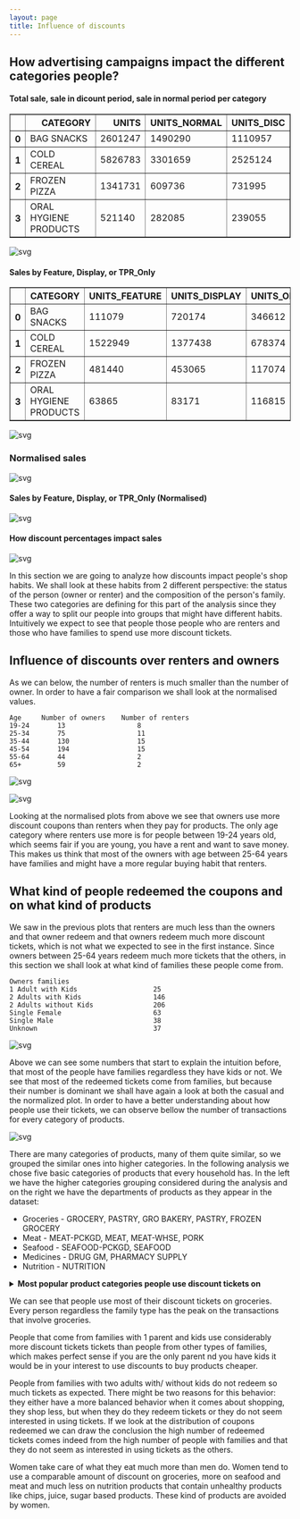 ```yaml
---
layout: page
title: Influence of discounts
---
```



## How advertising campaigns impact the different categories people?

####  Total sale, sale in dicount period, sale in normal period per category




<div>
<style scoped>
    .dataframe tbody tr th:only-of-type {
        vertical-align: middle;
    }

    .dataframe tbody tr th {
        vertical-align: top;
    }

    .dataframe thead th {
        text-align: right;
    }
</style>
<table border="1" class="dataframe">
  <thead>
    <tr style="text-align: right;">
      <th></th>
      <th>CATEGORY</th>
      <th>UNITS</th>
      <th>UNITS_NORMAL</th>
      <th>UNITS_DISC</th>
    </tr>
  </thead>
  <tbody>
    <tr>
      <th>0</th>
      <td>BAG SNACKS</td>
      <td>2601247</td>
      <td>1490290</td>
      <td>1110957</td>
    </tr>
    <tr>
      <th>1</th>
      <td>COLD CEREAL</td>
      <td>5826783</td>
      <td>3301659</td>
      <td>2525124</td>
    </tr>
    <tr>
      <th>2</th>
      <td>FROZEN PIZZA</td>
      <td>1341731</td>
      <td>609736</td>
      <td>731995</td>
    </tr>
    <tr>
      <th>3</th>
      <td>ORAL HYGIENE PRODUCTS</td>
      <td>521140</td>
      <td>282085</td>
      <td>239055</td>
    </tr>
  </tbody>
</table>
</div>




![svg](Story_reduced_files/Story_reduced_7_0.svg)


#### Sales by Feature, Display, or TPR_Only




<div>
<style scoped>
    .dataframe tbody tr th:only-of-type {
        vertical-align: middle;
    }

    .dataframe tbody tr th {
        vertical-align: top;
    }

    .dataframe thead th {
        text-align: right;
    }
</style>
<table border="1" class="dataframe">
  <thead>
    <tr style="text-align: right;">
      <th></th>
      <th>CATEGORY</th>
      <th>UNITS_FEATURE</th>
      <th>UNITS_DISPLAY</th>
      <th>UNITS_ONLY</th>
    </tr>
  </thead>
  <tbody>
    <tr>
      <th>0</th>
      <td>BAG SNACKS</td>
      <td>111079</td>
      <td>720174</td>
      <td>346612</td>
    </tr>
    <tr>
      <th>1</th>
      <td>COLD CEREAL</td>
      <td>1522949</td>
      <td>1377438</td>
      <td>678374</td>
    </tr>
    <tr>
      <th>2</th>
      <td>FROZEN PIZZA</td>
      <td>481440</td>
      <td>453065</td>
      <td>117074</td>
    </tr>
    <tr>
      <th>3</th>
      <td>ORAL HYGIENE PRODUCTS</td>
      <td>63865</td>
      <td>83171</td>
      <td>116815</td>
    </tr>
  </tbody>
</table>
</div>




![svg](Story_reduced_files/Story_reduced_11_0.svg)


### Normalised sales


![svg](Story_reduced_files/Story_reduced_16_0.svg)


#### Sales by Feature, Display, or TPR_Only (Normalised)


![svg](Story_reduced_files/Story_reduced_21_0.svg)


#### How discount percentages impact sales


![svg](Story_reduced_files/Story_reduced_25_0.svg)


In this section we are going to analyze how discounts impact people's shop habits.
We shall look at these habits from 2 different perspective: the status of the person 
(owner or renter) and the composition of the person's family.
These two categories are defining for this part of the analysis since they offer a way to
split our people into groups that might have different habits. Intuitively we expect to see
that people those people who are renters and those who have families to spend use more discount
tickets.

## Influence of discounts over renters and owners

As we can below, the number of renters is much smaller than the number of owner. In order to have a fair
comparison we shall look at the normalised values.


    Age     Number of owners    Number of renters
    19-24       13                  8
    25-34       75                  11
    35-44       130                 15
    45-54       194                 15
    55-64       44                  2
    65+         59                  2


![svg](DiscountsRedeemed_files/output_47_1.svg)

![svg](DiscountsRedeemed_files/output_49_1.svg)

Looking at the normalised plots from above we see that owners use more discount coupons than renters when they pay
for products. The only age category where renters use more is for people between 19-24 years old, which seems fair
if you are young, you have a rent and want to save money.
This makes us think that most of the owners with age between 25-64 years have families and might have a more regular
buying habit that renters.

## What kind of people redeemed the coupons and on what kind of products

We saw in the previous plots that renters are much less than the owners and that owner redeem and
that owners redeem much more discount tickets, which is not what we expected to see in the first instance.
Since owners between 25-64 years redeem much more tickets that the others, in this section we shall look at what
kind of families these people come from.

    Owners families
    1 Adult with Kids                   25
    2 Adults with Kids                  146
    2 Adults without Kids               206
    Single Female                       63
    Single Male                         38
    Unknown                             37

![svg](DiscountsRedeemed_files/output_59_1.svg)

Above we can see some numbers that start to explain the intuition before, that most of the people have families
regardless they have kids or not. We see that most of the redeemed tickets come from families, but because their
number is dominant we shall have again a look at both the casual and the normalized plot.
In order to have a better understanding about how people use their tickets, we can observe bellow the number of
transactions for every category of products.

![svg](DiscountsRedeemed_files/output_63_1.svg)

There are many categories of products, many of them quite similar, so we grouped the similar ones into higher
categories. In the following analysis we chose five basic categories of products that every household has. 
In the left we have the higher categories grouping considered during the analysis and on the right we have the
departments of products as they appear in the dataset: 
* Groceries - GROCERY, PASTRY, GRO BAKERY, PASTRY, FROZEN GROCERY
* Meat - MEAT-PCKGD, MEAT, MEAT-WHSE, PORK
* Seafood - SEAFOOD-PCKGD, SEAFOOD
* Medicines - DRUG GM, PHARMACY SUPPLY
* Nutrition - NUTRITION

<details>
<summary>
    <b>Most popular product categories people use discount tickets on</b>
</summary>

<p><img src="/Ada-project/DiscountsRedeemed_files/output_64_0.svg" alt="svg" /></p>

<p><img src="/Ada-project/DiscountsRedeemed_files/output_66_0.svg" alt="svg" /></p>

<p><img src="/Ada-project/DiscountsRedeemed_files/output_68_0.svg" alt="svg" /></p>

<p><img src="/Ada-project/DiscountsRedeemed_files/output_70_0.svg" alt="svg" /></p>

<p><img src="/Ada-project/DiscountsRedeemed_files/output_72_0.svg" alt="svg" /></p>

</details>

We can see that people use most of their discount tickets on groceries. Every person regardless the family type
has the peak on the transactions that involve groceries.

People that come from families with 1 parent and kids use considerably more discount tickets tickets
than people from other types of families, which makes perfect sense if you are the only parent nd you have kids
it would be in your interest to use discounts to buy products cheaper.

People from families with two adults with/ without kids do not redeem so much tickets as expected. There might be
two reasons for this behavior: they either have a more balanced behavior when it comes about shopping, they shop
less, but when they do they redeem tickets or they do not seem interested in using tickets. If we look at the
distribution of coupons redeemed we can draw the conclusion the high number of redeemed tickets comes indeed
from the high number of people with families and that they do not seem as interested in using tickets as the others.

Women take care of what they eat much more than men do. Women tend to use a comparable amount of discount on
groceries, more on seafood and meat and much less on nutrition products that contain unhealthy products like chips,
juice, sugar based products. These kind of products are avoided by women.
